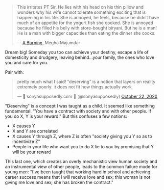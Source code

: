 > This irritates PT Sir. He lies with his head on his thin pillow and wonders why his wife cannot tolerate something exciting that is happening in his life. She is annoyed, he feels, because he didn’t have much of an appetite for the yogurt fish she cooked. She is annoyed because he filled his belly with store-bought biryani. But he is a man! He is a man with bigger capacities than eating the dinner she cooks.
> 
> -- [A Burning](https://amzn.to/31Ip2KD), Megha Majumdar

Dream big! Someday you too can achieve your destiny, escape a life of domesticity and drudgery, leaving behind...your family, the ones who love you and care for you.

Pair with:

<blockquote class="twitter-tweet"><p lang="en" dir="ltr">pretty much what I said! &quot;deserving&quot; is a notion that layers on reality extremely poorly. it does not fit how things actually work</p>&mdash; 🎀 sonyasupposedly.com 🤖 (@sonyasupposedly) <a href="https://twitter.com/sonyasupposedly/status/1319074529403039744?ref_src=twsrc%5Etfw">October 22, 2020</a></blockquote> <script async src="https://platform.twitter.com/widgets.js" charset="utf-8"></script> 

"Deserving" is a concept I was taught as a child. It seemed like something fundamental. "You have a contract with society and with other people. If you do X, Y is your reward." But this confuses a few notions:
* X causes Y
* X and Y are correlated
* X causes Y through Z, where Z is often "society giving you Y so as to incentivize Z"
* People in your life who want you to do X lie to you by promising that Y will be your reward

This last one, which creates an overly mechanistic view human society and an instrumental view of other people, leads to the common failure mode for young men: "I've been taught that working hard in school and achieving career success means that I will receive love and sex; this woman is not giving me love and sex; she has broken the contract."
